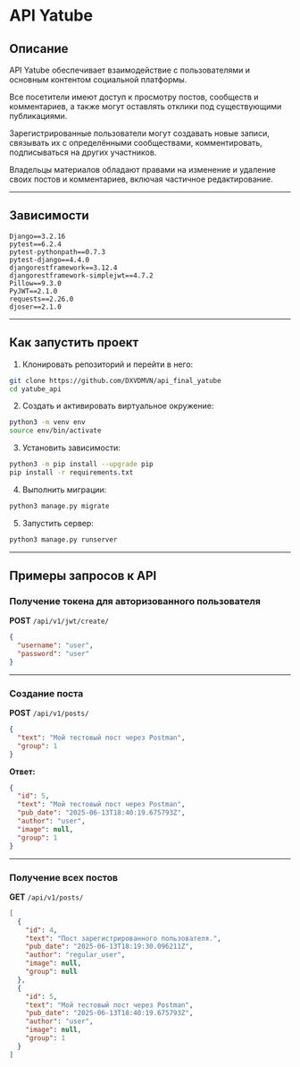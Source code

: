 # API Yatube

## Описание

API Yatube обеспечивает взаимодействие с пользователями и основным контентом социальной платформы.

Все посетители имеют доступ к просмотру постов, сообществ и комментариев, а также могут оставлять отклики под существующими публикациями.

Зарегистрированные пользователи могут создавать новые записи, связывать их с определёнными сообществами, комментировать, подписываться на других участников.

Владельцы материалов обладают правами на изменение и удаление своих постов и комментариев, включая частичное редактирование.

---

## Зависимости

```
Django==3.2.16
pytest==6.2.4
pytest-pythonpath==0.7.3
pytest-django==4.4.0
djangorestframework==3.12.4
djangorestframework-simplejwt==4.7.2
Pillow==9.3.0
PyJWT==2.1.0
requests==2.26.0
djoser==2.1.0
```

---

## Как запустить проект

1. Клонировать репозиторий и перейти в него:

```bash
git clone https://github.com/DXVDMVN/api_final_yatube
cd yatube_api
```

2. Создать и активировать виртуальное окружение:

```bash
python3 -m venv env
source env/bin/activate
```

3. Установить зависимости:

```bash
python3 -m pip install --upgrade pip
pip install -r requirements.txt
```

4. Выполнить миграции:

```bash
python3 manage.py migrate
```

5. Запустить сервер:

```bash
python3 manage.py runserver
```

---

## Примеры запросов к API

### Получение токена для авторизованного пользователя

**POST** `/api/v1/jwt/create/`

```json
{
  "username": "user",
  "password": "user"
}
```

---

### Создание поста

**POST** `/api/v1/posts/`

```json
{
  "text": "Мой тестовый пост через Postman",
  "group": 1
}
```

**Ответ:**

```json
{
  "id": 5,
  "text": "Мой тестовый пост через Postman",
  "pub_date": "2025-06-13T18:40:19.675793Z",
  "author": "user",
  "image": null,
  "group": 1
}
```

---

### Получение всех постов

**GET** `/api/v1/posts/`

```json
[
  {
    "id": 4,
    "text": "Пост зарегистрированного пользователя.",
    "pub_date": "2025-06-13T18:19:30.096211Z",
    "author": "regular_user",
    "image": null,
    "group": null
  },
  {
    "id": 5,
    "text": "Мой тестовый пост через Postman",
    "pub_date": "2025-06-13T18:40:19.675793Z",
    "author": "user",
    "image": null,
    "group": 1
  }
]
```
